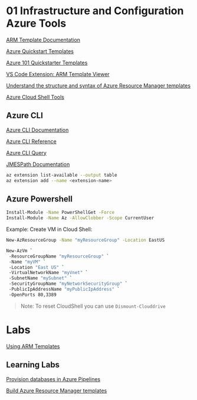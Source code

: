 # 01 Infrastructure and Configuration Azure Tools

[ARM Template Documentation](https://docs.microsoft.com/en-us/azure/azure-resource-manager/templates/)

[Azure Quickstart Templates](https://azure.microsoft.com/en-us/resources/templates/)

[Azure 101 Quickstarter Templates](https://github.com/Azure/azure-quickstart-templates)

[VS Code Extension: ARM Template Viewer](https://marketplace.visualstudio.com/items?itemName=bencoleman.armview)

[Understand the structure and syntax of Azure Resource Manager templates](https://docs.microsoft.com/en-us/azure/azure-resource-manager/templates/template-syntax)

[Azure Cloud Shell Tools](https://docs.microsoft.com/en-us/azure/cloud-shell/features)

## Azure CLI

[Azure CLI Documentation](https://docs.microsoft.com/en-us/cli/azure/?view=azure-cli-latest)

[Azure CLI Reference](https://docs.microsoft.com/en-us/cli/azure/reference-index?view=azure-cli-latest)

[Azure CLI Query](https://docs.microsoft.com/en-us/cli/azure/query-azure-cli?view=azure-cli-latest)

[JMESPath Documentation](http://jmespath.org/)

```bash
az extension list-available --output table
az extension add --name <extension-name>
```

## Azure Powershell

```bash
Install-Module -Name PowerShellGet -Force
Install-Module -Name Az -AllowClobber -Scope CurrentUser
```

Example: Create VM in Cloud Shell:

```bash
New-AzResourceGroup -Name "myResourceGroup" -Location EastUS

New-AzVm `
 -ResourceGroupName "myResourceGroup" `
 -Name "myVM" `
 -Location "East US" `
 -VirtualNetworkName "myVnet" `
 -SubnetName "mySubnet" `
 -SecurityGroupName "myNetworkSecurityGroup" `
 -PublicIpAddressName "myPublicIpAddress" `
 -OpenPorts 80,3389
```

> Note: To reset CloudShell you can use `Dismount-Clouddrive`

# Labs

[Using ARM Templates](http://microsoft.github.io/PartsUnlimited/iac/200.2x-IaC-AZ-400T05AppInfra.html)

## Learning Labs

[Provision databases in Azure Pipelines](https://docs.microsoft.com/en-us/learn/modules/provision-database-azure-pipelines/)

[Build Azure Resource Manager templates](https://docs.microsoft.com/en-us/learn/modules/build-azure-vm-templates/)

